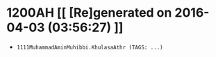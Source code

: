# 1200AH [[ [Re]generated on 2016-04-03 (03:56:27) ]]

* `1111MuhammadAminMuhibbi.KhulasaAthr (TAGS: ...)`
